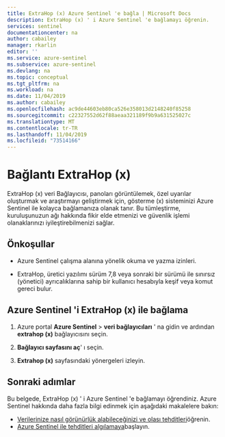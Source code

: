 ```yaml
---
title: ExtraHop (x) Azure Sentinel 'e bağla | Microsoft Docs
description: ExtraHop (x) ' i Azure Sentinel 'e bağlamayı öğrenin.
services: sentinel
documentationcenter: na
author: cabailey
manager: rkarlin
editor: ''
ms.service: azure-sentinel
ms.subservice: azure-sentinel
ms.devlang: na
ms.topic: conceptual
ms.tgt_pltfrm: na
ms.workload: na
ms.date: 11/04/2019
ms.author: cabailey
ms.openlocfilehash: ac9de44603eb80ca526e358013d2148240f85258
ms.sourcegitcommit: c22327552d62f88aeaa321189f9b9a631525027c
ms.translationtype: MT
ms.contentlocale: tr-TR
ms.lasthandoff: 11/04/2019
ms.locfileid: "73514166"
---
```

# <a name="connect-extrahop-revealx"></a>Bağlantı ExtraHop (x)

ExtraHop (x) veri Bağlayıcısı, panoları görüntülemek, özel uyarılar oluşturmak ve araştırmayı geliştirmek için, gösterme (x) sisteminizi Azure Sentinel ile kolayca bağlamanıza olanak tanır. Bu tümleştirme, kuruluşunuzun ağı hakkında fikir elde etmenizi ve güvenlik işlemi olanaklarınızı iyileştirebilmenizi sağlar.


## <a name="prerequisites"></a>Önkoşullar

- Azure Sentinel çalışma alanına yönelik okuma ve yazma izinleri.

- ExtraHop, üretici yazılımı sürüm 7,8 veya sonraki bir sürümü ile sınırsız (yönetici) ayrıcalıklarına sahip bir kullanıcı hesabıyla keşif veya komut gereci bulur.

## <a name="connect-azure-sentinel-to-extrahop-revealx"></a>Azure Sentinel 'i ExtraHop (x) ile bağlama

1. Azure portal **Azure Sentinel** > **veri bağlayıcıları** ' na gidin ve ardından **extrahop (x)** bağlayıcısını seçin.

2. **Bağlayıcı sayfasını aç**' ı seçin.

3. **Extrahop (x)** sayfasındaki yönergeleri izleyin.

## <a name="next-steps"></a>Sonraki adımlar
Bu belgede, ExtraHop (x) ' i Azure Sentinel 'e bağlamayı öğrendiniz. Azure Sentinel hakkında daha fazla bilgi edinmek için aşağıdaki makalelere bakın:
- [Verilerinize nasıl görünürlük alabileceğinizi ve olası tehditleri](quickstart-get-visibility.md)öğrenin.
- [Azure Sentinel ile tehditleri algılamaya](tutorial-detect-threats-built-in.md)başlayın.

